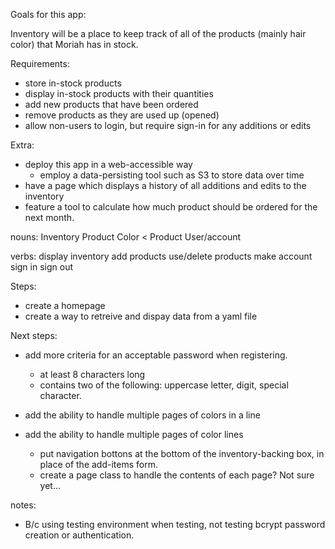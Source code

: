 Goals for this app:

Inventory will be a place to keep track of all of the products (mainly hair color) that Moriah has in stock. 

Requirements:
- store in-stock products
- display in-stock products with their quantities
- add new products that have been ordered
- remove products as they are used up (opened)
- allow non-users to login, but require sign-in for any additions or edits

Extra: 
- deploy this app in a web-accessible way
  - employ a data-persisting tool such as S3 to store data over time
- have a page which displays a history of all additions and edits to the inventory
- feature a tool to calculate how much product should be ordered for the next month.

nouns:
  Inventory
  Product
  Color < Product
  User/account

verbs:
  display inventory
  add products
  use/delete products
  make account
  sign in
  sign out

  Steps:
  - create a homepage
  - create a way to retreive and dispay data from a yaml file


  Next steps:
  - add more criteria for an acceptable password when registering.
    - at least 8 characters long
    - contains two of the following: uppercase letter, digit, special character.
    
  - add the ability to handle multiple pages of colors in a line
  - add the ability to handle multiple pages of color lines
    - put navigation bottons at the bottom of the inventory-backing box, in place of the add-items form. 
    - create a page class to handle the contents of each page? Not sure yet...


notes:
- B/c using testing environment when testing, not testing bcrypt password creation or authentication.
